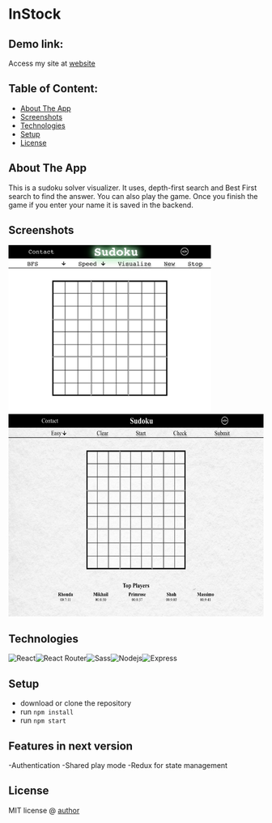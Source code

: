 # InStock

## Demo link:
Access my site at [website](https://angrajlatake-sudoku.netlify.app/)

## Table of Content:

- [About The App](#about-the-app)
- [Screenshots](#screenshots)
- [Technologies](#technologies)
- [Setup](#setup)
- [License](#license)

## About The App
This is a sudoku solver visualizer. It uses, depth-first search and Best First search to find the answer. You can also play the game. Once you finish the game if you enter your name it is saved in the backend.

## Screenshots
<div>
<img src="src/assets/images/sudoku1.png" width='400px' alt="screenshot">
<img src="src/assets/images/sudoku2.png" height='400px' alt="screenshot">
</div>


## Technologies
  <img alt="React" src="https://img.shields.io/badge/React-45b8d8?style=for-the-badge&logo=react&logoColor=white" /><img alt="React Router" src="https://img.shields.io/badge/React_Router-CA4245?style=for-the-badge&logo=react-router&logoColor=white" /><img alt="Sass" src="https://img.shields.io/badge/Sass-CC6699?style=for-the-badge&logo=sass&logoColor=white" /><img alt="Nodejs" src="https://img.shields.io/badge/-Nodejs-43853d?style=for-the-badge&logo=Node.js&logoColor=white" /><img alt="Express" src="https://img.shields.io/badge/Express.js-404D59?style=for-the-badge" />

## Setup
- download or clone the repository
- run `npm install`
- run `npm start`


## Features in next version
-Authentication
-Shared play mode
-Redux for state management


## License

MIT license @ [author](author.com)
